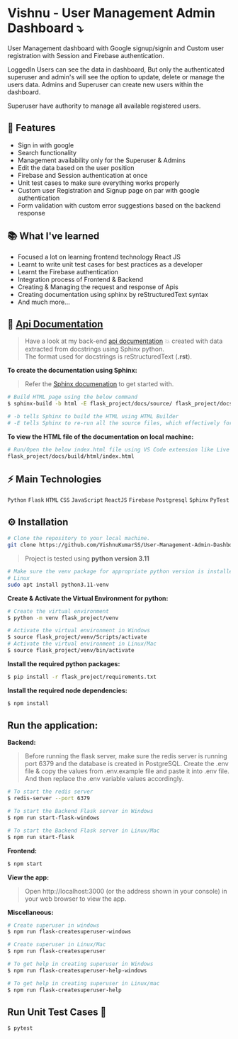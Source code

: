 # Vishnu - User Management Admin Dashboard ⤵️
User Management dashboard with Google signup/signin and Custom user registration with Session and Firebase authentication.

LoggedIn Users can see the data in dashboard, But only the authenticated superuser and admin's will see the option to update, delete or manage the users data. Admins and Superuser can create new users within the dashboard.

Superuser have authority to manage all available registered users.

## 🚀 Features
- Sign in with google
- Search functionality
- Management availability only for the Superuser & Admins
- Edit the data based on the user position
- Firebase and Session authentication at once
- Unit test cases to make sure everything works properly
- Custom user Registration and Signup page on par with google authentication
- Form validation with custom error suggestions based on the backend response

## 📚 What I've learned
- Focused a lot on learning frontend technology React JS
- Learnt to write unit test cases for best practices as a developer
- Learnt the Firebase authentication
- Integration process of Frontend & Backend
- Creating & Managing the request and response of Apis
- Creating documentation using sphinx by reStructuredText syntax 
- And much more...

## 📖 [Api Documentation](https://user-management-admin-dashboard.vercel.app/)
> Have a look at my back-end [api documentation](https://user-management-admin-dashboard.vercel.app/) 💥 created with data extracted from docstrings using Sphinx python.\
> The format used for docstrings is reStructuredText (**.rst**).

**To create the documentation using Sphinx:**
> Refer the [Sphinx documenation](https://www.sphinx-doc.org/en/master/tutorial/getting-started.html) to get started with.
```bash
# Build HTML page using the below command
$ sphinx-build -b html -E flask_project/docs/source/ flask_project/docs/build/html

# -b tells Sphinx to build the HTML using HTML Builder
# -E tells Sphinx to re-run all the source files, which effectively forces a complete rebuild.
```
**To view the HTML file of the documentation on local machine:**
```bash
# Run/Open the below index.html file using VS Code extension like Live Server
flask_project/docs/build/html/index.html
```
## ⚡ Main Technologies
<code>Python</code> <code>Flask</code> <code>HTML</code> <code>CSS</code> <code>JavaScript</code> <code>ReactJS</code> <code>Firebase</code> <code>Postgresql</code> <code>Sphinx</code> <code>PyTest</code>

## ⚙️ Installation
```bash
# Clone the repository to your local machine.
git clone https://github.com/VishnuKumarSS/User-Management-Admin-Dashboard.git
```

> Project is tested using **python version 3.11**

```bash
# Make sure the venv package for appropriate python version is installed
# Linux
sudo apt install python3.11-venv
```

**Create & Activate the Virtual Environment for python:**
```bash
# Create the virtual environment
$ python -m venv flask_project/venv

# Activate the virtual environment in Windows
$ source flask_project/venv/Scripts/activate
# Activate the virtual environment in Linux/Mac
$ source flask_project/venv/bin/activate
```
**Install the required python packages:**
```bash
$ pip install -r flask_project/requirements.txt
```
**Install the required node dependencies:**
```bash
$ npm install
```
## Run the application:
**Backend:**
> Before running the flask server, make sure the redis server is running port 6379 and the database is created in PostgreSQL. Create the .env file & copy the values from .env.example file and paste it into .env file. And then replace the .env variable values accordingly.

```bash
# To start the redis server
$ redis-server --port 6379 
```

```bash
# To start the Backend Flask server in Windows
$ npm run start-flask-windows

# To start the Backend Flask server in Linux/Mac
$ npm run start-flask
```
**Frontend:**
```bash
$ npm start
```
**View the app:**
> Open http://localhost:3000 (or the address shown in your console) in your web browser to view the app.

**Miscellaneous:**
```bash
# Create superuser in windows
$ npm run flask-createsuperuser-windows

# Create superuser in Linux/Mac
$ npm run flask-createsuperuser

# To get help in creating superuser in Windows
$ npm run flask-createsuperuser-help-windows

# To get help in creating superuser in Linux/mac
$ npm run flask-createsuperuser-help
```
## Run Unit Test Cases 🧪
```bash
$ pytest
```
